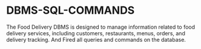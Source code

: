 # DBMS-SQL-COMMANDS
The Food Delivery DBMS is designed to manage information related to food delivery services, including customers, restaurants, menus, orders, and delivery tracking. And Fired all queries and commands on the database.

